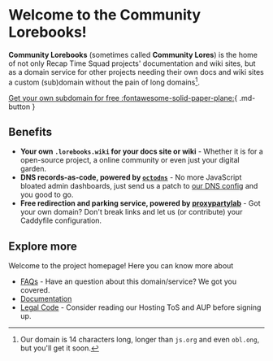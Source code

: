 <!-- markdownlint-disable MD013 -->
# Welcome to the Community Lorebooks!

**Community Lorebooks** (sometimes called **Community Lores**) is the home of not only
Recap Time Squad projects' documentation and wiki sites, but as a domain service for other projects needing their own
docs and wiki sites a custom (sub)domain without the pain of long domains[^1].

[Get your own subdomain for free :fontawesome-solid-paper-plane:](./docs/getting-started.md){ .md-button }

## Benefits

* **Your own `.lorebooks.wiki` for your docs site or wiki** - Whether it is for a open-source project, a online community or even just your digital garden.
* **DNS records-as-code, powered by [`octodns`](https://github.com/octodns/octodns)** - No more JavaScript bloated admin dashboards, just send us a patch to [our DNS config] and you good to go.
* **Free redirection and parking service, powered by [proxypartylab]** - Got your own domain? Don't break links and let us (or contribute) your Caddyfile configuration.

[our DNS config]: https://github.com/recaptime-dev/infraops/blob/main/dns/lorebooks.wiki.yaml
[proxypartylab]: https://proxyparty.lorebooks.wiki

## Explore more

Welcome to the project homepage! Here you can know more about

* [FAQs](./faqs.md) - Have an question about this domain/service? We got you covered.
* [Documentation](./docs/index.md)
* [Legal Code](./legal/index.md) - Consider reading our Hosting ToS and AUP before signing up.

[^1]: Our domain is 14 characters long, longer than `js.org` and even `obl.ong`, but you'll get it soon.
